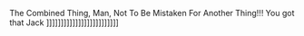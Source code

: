 The Combined Thing, Man, Not To Be Mistaken For Another Thing!!! You got that Jack ]]]]]]]]]]]]]]]]]]]]]]]]]
